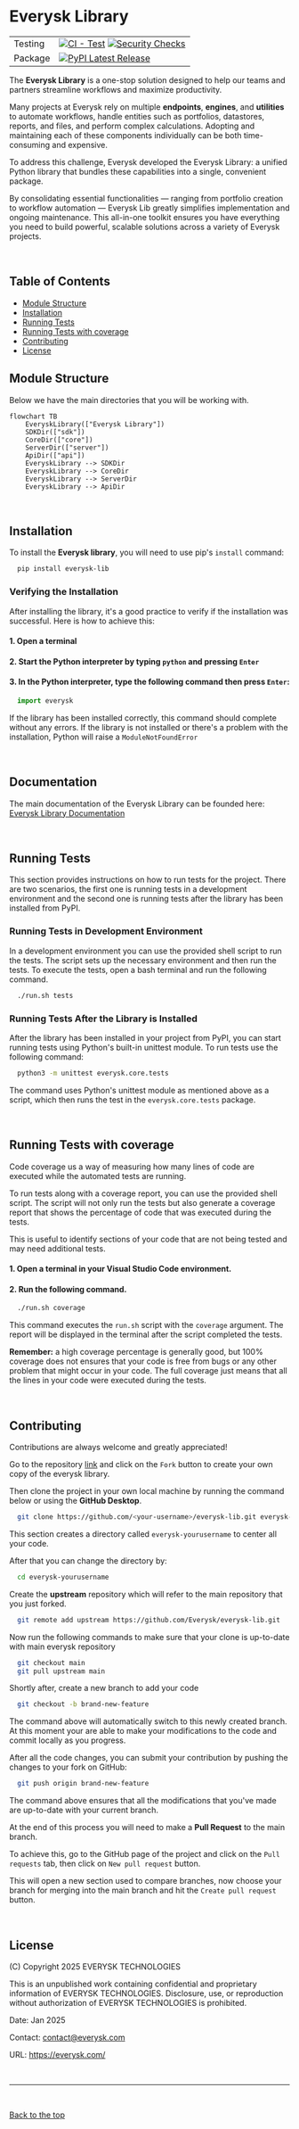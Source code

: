 
# Everysk Library

| | |
| --- | --- |
| Testing | [![CI - Test](https://github.com/Everysk/everysk-lib/actions/workflows/coverage.yml/badge.svg)](https://github.com/Everysk/everysk-lib/actions/workflows/coverage.yml) [![Security Checks](https://github.com/Everysk/everysk-lib/actions/workflows/security-checks.yml/badge.svg)](https://github.com/Everysk/everysk-lib/actions/workflows/security-checks.yml) |
| Package | [![PyPI Latest Release](https://img.shields.io/pypi/v/everysk-lib.svg)](https://pypi.org/project/everysk-lib/) |



The **Everysk Library** is a one-stop solution designed to help our teams and partners streamline workflows and maximize productivity.

Many projects at Everysk rely on multiple **endpoints**, **engines**, and **utilities** to automate workflows, handle entities such as portfolios, datastores, reports, and files, and perform complex calculations. Adopting and maintaining each of these components individually can be both time-consuming and expensive.

To address this challenge, Everysk developed the Everysk Library: a unified Python library that bundles these capabilities into a single, convenient package.

By consolidating essential functionalities — ranging from portfolio creation to workflow automation — Everysk Lib greatly simplifies implementation and ongoing maintenance. This all-in-one toolkit ensures you have everything you need to build powerful, scalable solutions across a variety of Everysk projects.

<br>

## Table of Contents

- [Module Structure](#module-structure)
- [Installation](#installation)
- [Running Tests](#running-tests)
- [Running Tests with coverage](#running-tests-with-coverage)
- [Contributing](#contributing)
- [License](#license)

## Module Structure

Below we have the main directories that you will be working with.

```mermaid
flowchart TB
    EveryskLibrary(["Everysk Library"])
    SDKDir(["sdk"])
    CoreDir(["core"])
    ServerDir(["server"])
    ApiDir(["api"])
    EveryskLibrary --> SDKDir
    EveryskLibrary --> CoreDir
    EveryskLibrary --> ServerDir
    EveryskLibrary --> ApiDir
```

<br>

## Installation

To install the **Everysk library**, you will need to use pip's `install` command:

```bash
  pip install everysk-lib
```

### Verifying the Installation

After installing the library, it's a good practice to verify if the installation was successful. Here is how to achieve this:

#### 1. Open a terminal

#### 2. Start the Python interpreter by typing `python` and pressing `Enter`

#### 3. In the Python interpreter, type the following command then press `Enter`:

```python
  import everysk
```

If the library has been installed correctly, this command should complete without any errors. If the library is not installed or there's a problem with the installation, Python will raise a `ModuleNotFoundError`

<br>

## Documentation

The main documentation of the Everysk Library can be founded here: [Everysk Library Documentation](docs/README.md)

<br>

## Running Tests

This section provides instructions on how to run tests for the project. There are two scenarios, the first one is running tests in a development environment and the second one is running tests after the library has been installed from PyPI.

### Running Tests in Development Environment

In a development environment you can use the provided shell script to run the tests. The script sets up the necessary environment and then run the tests. To execute the tests, open a bash terminal and run the following command.

```bash
  ./run.sh tests
```

### Running Tests After the Library is Installed

After the library has been installed in your project from PyPI, you can start running tests using Python's built-in unittest module. To run tests use the following command:


```bash
  python3 -m unittest everysk.core.tests
```

The command uses Python's unittest module as mentioned above as a script, which then runs the test in the `everysk.core.tests` package.

<br>

## Running Tests with coverage

Code coverage us a way of measuring how many lines of code are executed while the automated tests are running.

To run tests along with a coverage report, you can use the provided shell script. The script will not only run the tests but also generate a coverage report that shows the percentage of code that was executed during the tests.

This is useful to identify sections of your code that are not being tested and may need additional tests.

#### 1. Open a terminal in your Visual Studio Code environment.

#### 2. Run the following command.

```bash
  ./run.sh coverage
```

This command executes the `run.sh` script with the `coverage` argument. The report will be displayed in the terminal after the script completed the tests.

**Remember:** a high coverage percentage is generally good, but 100% coverage does not ensures that your code is free from bugs or any other problem that might occur in your code. The full coverage just means that all the lines in your code were executed during the tests.

<br>

## Contributing

Contributions are always welcome and greatly appreciated!

Go to the repository [link](https://github.com/Everysk/everysk-lib) and click on the `Fork` button to create your own copy of the everysk library.

Then clone the project in your own local machine by running the command below or using the **GitHub Desktop**.

```bash
  git clone https://github.com/<your-username>/everysk-lib.git everysk-yourusername
```

This section creates a directory called `everysk-yourusername` to center all your code.

After that you can change the directory by:

```bash
  cd everysk-yourusername
```

Create the **upstream** repository which will refer to the main repository that you just forked.

```bash
  git remote add upstream https://github.com/Everysk/everysk-lib.git
```

Now run the following commands to make sure that your clone is up-to-date with main everysk repository

```bash
  git checkout main
  git pull upstream main
```

Shortly after, create a new branch to add your code

```bash
  git checkout -b brand-new-feature
```

The command above will automatically switch to this newly created branch. At this moment your are able to make your modifications to the code and commit locally as you progress.

After all the code changes, you can submit your contribution by pushing the changes to your fork on GitHub:

```bash
  git push origin brand-new-feature
```

The command above ensures that all the modifications that you've made are up-to-date with your current branch.

At the end of this process you will need to make a **Pull Request** to the main branch.

To achieve this, go to the GitHub page of the project and click on the `Pull requests` tab, then click on `New pull request` button.

This will open a new section used to compare branches, now choose your branch for merging into the main branch and hit the `Create pull request` button.

<br>

## License

(C) Copyright 2025 EVERYSK TECHNOLOGIES

This is an unpublished work containing confidential and proprietary
information of EVERYSK TECHNOLOGIES. Disclosure, use, or reproduction
without authorization of EVERYSK TECHNOLOGIES is prohibited.

Date: Jan 2025

Contact: contact@everysk.com

URL: https://everysk.com/


<br>
<hr>
<br>

[Back to the top](#everysk-library)
